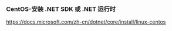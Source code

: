 ### CentOS-安装 .NET SDK 或 .NET 运行时

https://docs.microsoft.com/zh-cn/dotnet/core/install/linux-centos